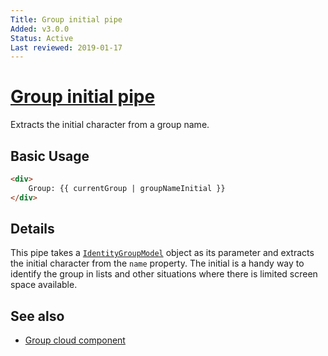 ```yaml
---
Title: Group initial pipe
Added: v3.0.0
Status: Active
Last reviewed: 2019-01-17
---
```


# [Group initial pipe](../../../lib/process-services-cloud/src/lib/group/pipe/group-initial.pipe.ts "Defined in group-initial.pipe.ts")

Extracts the initial character from a group name.

## Basic Usage

<!-- {% raw %} -->

```HTML
<div>
    Group: {{ currentGroup | groupNameInitial }}
</div>
```

<!-- {% endraw %} -->

## Details

This pipe takes a [`IdentityGroupModel`](../../../lib/core/userinfo/models/identity-group.model.ts)
object as its parameter and extracts the initial character from the `name`
property. The initial is a handy way to identify the group in lists and
other situations where there is limited screen space available.

## See also

-   [Group cloud component](../components/group-cloud.component.md)
